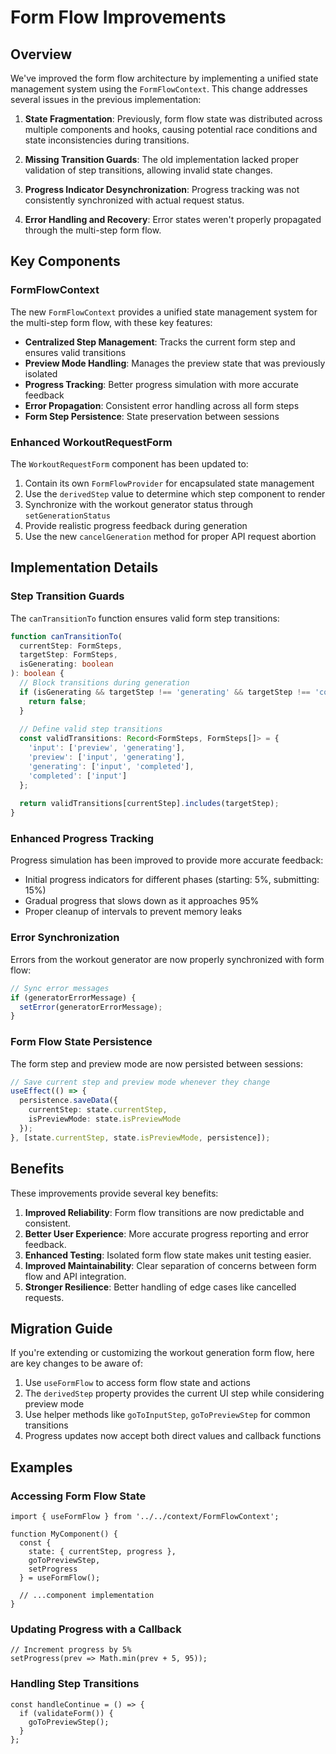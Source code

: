# Form Flow Improvements

## Overview

We've improved the form flow architecture by implementing a unified state management system using the `FormFlowContext`. This change addresses several issues in the previous implementation:

1. **State Fragmentation**: Previously, form flow state was distributed across multiple components and hooks, causing potential race conditions and state inconsistencies during transitions.

2. **Missing Transition Guards**: The old implementation lacked proper validation of step transitions, allowing invalid state changes.

3. **Progress Indicator Desynchronization**: Progress tracking was not consistently synchronized with actual request status.

4. **Error Handling and Recovery**: Error states weren't properly propagated through the multi-step form flow.

## Key Components

### FormFlowContext

The new `FormFlowContext` provides a unified state management system for the multi-step form flow, with these key features:

- **Centralized Step Management**: Tracks the current form step and ensures valid transitions
- **Preview Mode Handling**: Manages the preview state that was previously isolated
- **Progress Tracking**: Better progress simulation with more accurate feedback
- **Error Propagation**: Consistent error handling across all form steps
- **Form Step Persistence**: State preservation between sessions

### Enhanced WorkoutRequestForm

The `WorkoutRequestForm` component has been updated to:

1. Contain its own `FormFlowProvider` for encapsulated state management
2. Use the `derivedStep` value to determine which step component to render
3. Synchronize with the workout generator status through `setGenerationStatus`
4. Provide realistic progress feedback during generation
5. Use the new `cancelGeneration` method for proper API request abortion

## Implementation Details

### Step Transition Guards

The `canTransitionTo` function ensures valid form step transitions:

```typescript
function canTransitionTo(
  currentStep: FormSteps,
  targetStep: FormSteps,
  isGenerating: boolean
): boolean {
  // Block transitions during generation
  if (isGenerating && targetStep !== 'generating' && targetStep !== 'completed') {
    return false;
  }
  
  // Define valid step transitions
  const validTransitions: Record<FormSteps, FormSteps[]> = {
    'input': ['preview', 'generating'],
    'preview': ['input', 'generating'],
    'generating': ['input', 'completed'],
    'completed': ['input']
  };
  
  return validTransitions[currentStep].includes(targetStep);
}
```

### Enhanced Progress Tracking

Progress simulation has been improved to provide more accurate feedback:

- Initial progress indicators for different phases (starting: 5%, submitting: 15%)
- Gradual progress that slows down as it approaches 95%
- Proper cleanup of intervals to prevent memory leaks

### Error Synchronization

Errors from the workout generator are now properly synchronized with form flow:

```typescript
// Sync error messages
if (generatorErrorMessage) {
  setError(generatorErrorMessage);
}
```

### Form Flow State Persistence

The form step and preview mode are now persisted between sessions:

```typescript
// Save current step and preview mode whenever they change
useEffect(() => {
  persistence.saveData({
    currentStep: state.currentStep,
    isPreviewMode: state.isPreviewMode
  });
}, [state.currentStep, state.isPreviewMode, persistence]);
```

## Benefits

These improvements provide several key benefits:

1. **Improved Reliability**: Form flow transitions are now predictable and consistent.
2. **Better User Experience**: More accurate progress reporting and error feedback.
3. **Enhanced Testing**: Isolated form flow state makes unit testing easier.
4. **Improved Maintainability**: Clear separation of concerns between form flow and API integration.
5. **Stronger Resilience**: Better handling of edge cases like cancelled requests.

## Migration Guide

If you're extending or customizing the workout generation form flow, here are key changes to be aware of:

1. Use `useFormFlow` to access form flow state and actions
2. The `derivedStep` property provides the current UI step while considering preview mode
3. Use helper methods like `goToInputStep`, `goToPreviewStep` for common transitions
4. Progress updates now accept both direct values and callback functions

## Examples

### Accessing Form Flow State

```tsx
import { useFormFlow } from '../../context/FormFlowContext';

function MyComponent() {
  const { 
    state: { currentStep, progress },
    goToPreviewStep,
    setProgress
  } = useFormFlow();
  
  // ...component implementation
}
```

### Updating Progress with a Callback

```tsx
// Increment progress by 5%
setProgress(prev => Math.min(prev + 5, 95));
```

### Handling Step Transitions

```tsx
const handleContinue = () => {
  if (validateForm()) {
    goToPreviewStep();
  }
};
``` 
